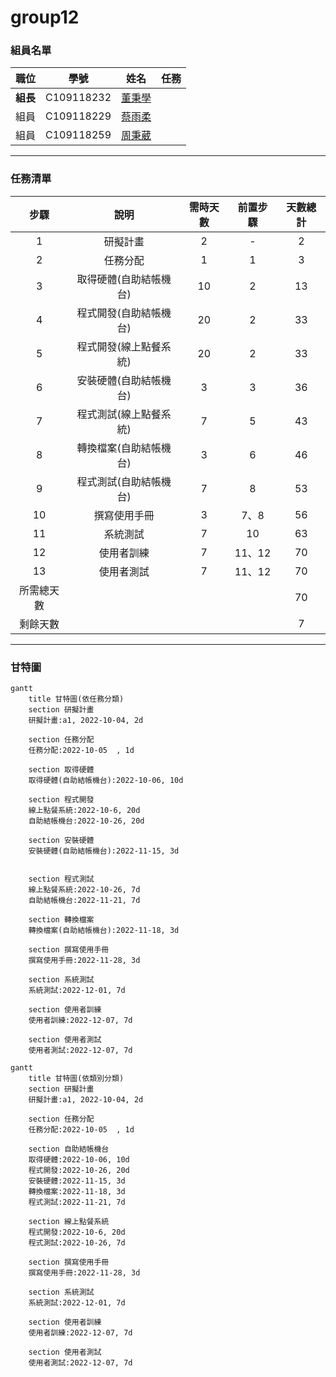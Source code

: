 # group12

### 組員名單
| 職位 | 學號 | 姓名 | 任務 |
| :---: | :---: | :---: | :---: |
| **組長** | C109118232 | [董秉學](#) |
| 組員 | C109118229 | [蔡雨柔](#) |
| 組員 | C109118259 | [周秉葳](#) |

___________________________________________________________________________

### 任務清單

| **步驟** | **說明** | **需時天數** | **前置步驟** | **天數總計** |
| :---: | :---: | :---: | :---: | :---: |
| 1 | 研擬計畫 | 2 | - | 2 |
| 2 | 任務分配 | 1 | 1 | 3 |
| 3 | 取得硬體(自助結帳機台) | 10 | 2 | 13 |
| 4 | 程式開發(自助結帳機台) | 20 | 2 | 33 |
| 5 | 程式開發(線上點餐系統) | 20 | 2 | 33 |
| 6 | 安裝硬體(自助結帳機台) | 3 | 3 | 36 |
| 7 | 程式測試(線上點餐系統) | 7 | 5 | 43 |
| 8 | 轉換檔案(自助結帳機台) | 3 | 6 | 46 |
| 9 | 程式測試(自助結帳機台) | 7 | 8 | 53 |
| 10 | 撰寫使用手冊 | 3 | 7、8 | 56|
| 11 | 系統測試 | 7 | 10 | 63 |
| 12 | 使用者訓練 | 7 | 11、12 | 70 |
| 13 | 使用者測試 | 7 | 11、12 | 70 |
| 所需總天數 | | | | 70 |
| 剩餘天數 | | | | 7 |

___________________________________________________________________________

### 甘特圖

```mermaid
gantt
    title 甘特圖(依任務分類)
    section 研擬計畫
    研擬計畫:a1, 2022-10-04, 2d
    
    section 任務分配
    任務分配:2022-10-05  , 1d
    
    section 取得硬體
    取得硬體(自助結帳機台):2022-10-06, 10d
    
    section 程式開發
    線上點餐系統:2022-10-6, 20d
    自助結帳機台:2022-10-26, 20d
    
    section 安裝硬體
    安裝硬體(自助結帳機台):2022-11-15, 3d
    
    
    section 程式測試
    線上點餐系統:2022-10-26, 7d
    自助結帳機台:2022-11-21, 7d
    
    section 轉換檔案
    轉換檔案(自助結帳機台):2022-11-18, 3d
    
    section 撰寫使用手冊
    撰寫使用手冊:2022-11-28, 3d
    
    section 系統測試
    系統測試:2022-12-01, 7d
    
    section 使用者訓練
    使用者訓練:2022-12-07, 7d
    
    section 使用者測試
    使用者測試:2022-12-07, 7d
```

```mermaid
gantt
    title 甘特圖(依類別分類)
    section 研擬計畫
    研擬計畫:a1, 2022-10-04, 2d
    
    section 任務分配
    任務分配:2022-10-05  , 1d
    
    section 自助結帳機台
    取得硬體:2022-10-06, 10d
    程式開發:2022-10-26, 20d
    安裝硬體:2022-11-15, 3d
    轉換檔案:2022-11-18, 3d
    程式測試:2022-11-21, 7d
    
    section 線上點餐系統
    程式開發:2022-10-6, 20d
    程式測試:2022-10-26, 7d
      
    section 撰寫使用手冊
    撰寫使用手冊:2022-11-28, 3d
    
    section 系統測試
    系統測試:2022-12-01, 7d
    
    section 使用者訓練
    使用者訓練:2022-12-07, 7d
    
    section 使用者測試
    使用者測試:2022-12-07, 7d
```
